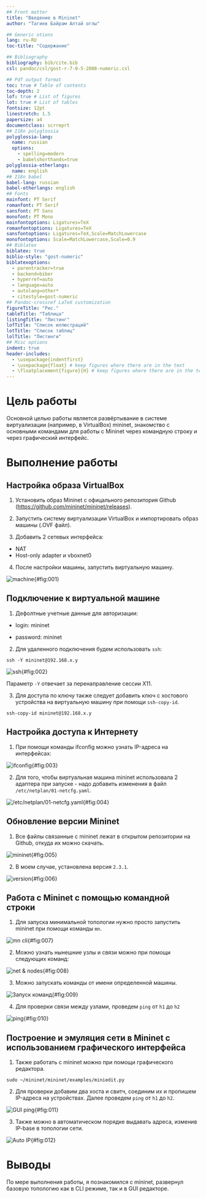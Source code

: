 ```yaml
---
## Front matter
title: "Введение в Mininet"
author: "Тагиев Байрам Алтай оглы"

## Generic otions
lang: ru-RU
toc-title: "Содержание"

## Bibliography
bibliography: bib/cite.bib
csl: pandoc/csl/gost-r-7-0-5-2008-numeric.csl

## Pdf output format
toc: true # Table of contents
toc-depth: 2
lof: true # List of figures
lot: true # List of tables
fontsize: 12pt
linestretch: 1.5
papersize: a4
documentclass: scrreprt
## I18n polyglossia
polyglossia-lang:
  name: russian
  options:
	- spelling=modern
	- babelshorthands=true
polyglossia-otherlangs:
  name: english
## I18n babel
babel-lang: russian
babel-otherlangs: english
## Fonts
mainfont: PT Serif
romanfont: PT Serif
sansfont: PT Sans
monofont: PT Mono
mainfontoptions: Ligatures=TeX
romanfontoptions: Ligatures=TeX
sansfontoptions: Ligatures=TeX,Scale=MatchLowercase
monofontoptions: Scale=MatchLowercase,Scale=0.9
## Biblatex
biblatex: true
biblio-style: "gost-numeric"
biblatexoptions:
  - parentracker=true
  - backend=biber
  - hyperref=auto
  - language=auto
  - autolang=other*
  - citestyle=gost-numeric
## Pandoc-crossref LaTeX customization
figureTitle: "Рис."
tableTitle: "Таблица"
listingTitle: "Листинг"
lofTitle: "Список иллюстраций"
lotTitle: "Список таблиц"
lolTitle: "Листинги"
## Misc options
indent: true
header-includes:
  - \usepackage{indentfirst}
  - \usepackage{float} # keep figures where there are in the text
  - \floatplacement{figure}{H} # keep figures where there are in the text
---
```


# Цель работы

Основной целью работы является развёртывание в системе виртуализации (например, в VirtualBox) mininet, знакомство с основными командами для работы с Mininet через командную строку и через графический интерфейс.

# Выполнение работы

## Настройка образа VirtualBox

1. Установить образ Mininet с офицального репозитория Github (https://github.com/mininet/mininet/releases).

2. Запустить систему виртуализации VirtualBox и импортировать образ машины (.OVF файл).

3. Добавить 2 сетевых интерфейса:

 - NAT
 - Host-only adapter и vboxnet0

4. После настройки машины, запустить виртуальную машину.

![machine](./image/1.png){#fig:001}

## Подключение к виртуальной машине

1. Дефолтные учетные данные для авторизации:

 - login: mininet

 - password: mininet

2. Для удаленного подключения будем использовать `ssh`:

```
ssh -Y mininet@192.168.x.y
```

![ssh](./image/3.png){#fig:002} 

Параметр `-Y` отвечает за перенаправление сессии X11.

3. Для доступа по ключу также следует добавить ключ с хостового устройства на виртуальную машину при помощи `ssh-copy-id`.

```
ssh-copy-id mininet@192.168.x.y
```

## Настройка доступа к Интернету

1. При помощи команды ifconfig можно узнать IP-адреса на интерфейсах:

![ifconfig](./image/2.png){#fig:003} 

2. Для того, чтобы виртуальная машина mininet использовала 2 адаптера при запуске - надо добавить изменения в файл `/etc/netplan/01-netcfg.yaml`.

![/etc/netplan/01-netcfg.yaml](./image/4.png){#fig:004} 

## Обновление версии Mininet

1. Все файлы связанные с mininet лежат в открытом репозитории на Github, откуда их можно скачать.

![mininet](./image/5.png){#fig:005} 

2. В моем случае, установлена версия `2.3.1`.

![version](./image/6.png){#fig:006} 

## Работа с Mininet с помощью командной строки

1. Для запуска минимальной топологии нужно просто запустить mininet при помощи команды `mn`.

![mn cli](./image/7.png){#fig:007} 

2. Можно узнать нынешние узлы и связи можно при помощи следующих команд:

![net & nodes](./image/8.png){#fig:008} 

3. Можно запускать команды от имени определенной машины.

![Запуск команд](./image/9.png){#fig:009} 

4. Для проверки связи между узлами, проведем `ping` от `h1` до `h2`

![ping](./image/10.png){#fig:010} 

## Построение и эмуляция сети в Mininet с использованием графического интерфейса

1. Также работать с mininet можно при помощи графического редактора.

```sudo ~/mininet/mininet/examples/miniedit.py```

2. Для проверки добавим два хоста и свитч, соединим их и пропишем IP-адреса на устройствах. Далее проведем `ping` от `h1` до `h2`. 

![GUI ping](./image/11.png){#fig:011} 

3. Также можно в автоматическом порядке выдавать адреса, изменив IP-base в топологии сети.

![Auto IP](./image/12.png){#fig:012} 

# Выводы

По мере выполнения работы, я познакомился с mininet, развернул базовую топологию как в CLI режиме, так и в GUI редакторе.
